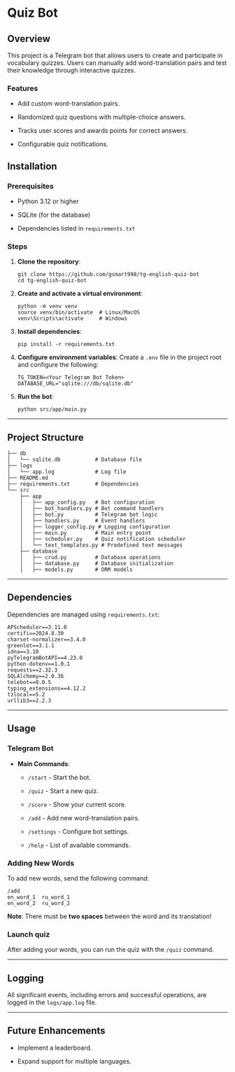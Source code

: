 # Quiz Bot

## Overview

This project is a Telegram bot that allows users to create and participate in vocabulary quizzes. Users can manually add word-translation pairs and test their knowledge through interactive quizzes.

### Features

- Add custom word-translation pairs.
    
- Randomized quiz questions with multiple-choice answers.
    
- Tracks user scores and awards points for correct answers.
    
- Configurable quiz notifications.
    

## Installation

### Prerequisites

- Python 3.12 or higher
    
- SQLite (for the database)
    
- Dependencies listed in `requirements.txt`
    

### Steps

1. **Clone the repository**:
    
    ```
    git clone https://github.com/gsmart998/tg-english-quiz-bot
    cd tg-english-quiz-bot
    ```
    
2. **Create and activate a virtual environment**:
    
    ```
    python -m venv venv
    source venv/bin/activate  # Linux/MacOS
    venv\Scripts\activate     # Windows
    ```
    
3. **Install dependencies**:
    
    ```
    pip install -r requirements.txt
    ```
    

    
5. **Configure environment variables**: Create a `.env` file in the project root and configure the following:
    
    ```
    TG_TOKEN=<Your Telegram Bot Token>
    DATABASE_URL="sqlite:///db/sqlite.db"
    ```
    
6. **Run the bot**:
    
    ```
    python src/app/main.py
    ```
    

---

## Project Structure

```
├── db
│   └── sqlite.db           # Database file
├── logs
│   └── app.log             # Log file
├── README.md
├── requirements.txt        # Dependencies
└── src
    ├── app
    │   ├── app_config.py   # Bot configuration
    │   ├── bot_handlers.py # Bot command handlers
    │   ├── bot.py          # Telegram bot logic
    │   ├── handlers.py     # Event handlers
    │   ├── logger_config.py # Logging configuration
    │   ├── main.py         # Main entry point
    │   ├── scheduler.py    # Quiz notification scheduler
    │   └── text_templates.py # Predefined text messages
    ├── database
    │   ├── crud.py         # Database operations
    │   ├── database.py     # Database initialization
    │   ├── models.py       # ORM models
```

---

## Dependencies

Dependencies are managed using `requirements.txt`:

```
APScheduler==3.11.0
certifi==2024.8.30
charset-normalizer==3.4.0
greenlet==3.1.1
idna==3.10
pyTelegramBotAPI==4.23.0
python-dotenv==1.0.1
requests==2.32.3
SQLAlchemy==2.0.36
telebot==0.0.5
typing_extensions==4.12.2
tzlocal==5.2
urllib3==2.2.3
```



---

## Usage

### Telegram Bot

- **Main Commands**:
    
    - `/start` - Start the bot.
        
    - `/quiz` - Start a new quiz.
        
    - `/score` - Show your current score.
        
    - `/add` - Add new word-translation pairs.
        
    - `/settings` - Configure bot settings.
        
    - `/help` - List of available commands.
        

### Adding New Words

To add new words, send the following command:

```
/add
en_word_1  ru_word_1
en_word_2  ru_word_2
```

**Note**: There must be **two spaces** between the word and its translation!
### Launch quiz
After adding your words, you can run the quiz with the `/quiz` command.

---

## Logging

All significant events, including errors and successful operations, are logged in the `logs/app.log` file.

---

## Future Enhancements

- Implement a leaderboard.
    
- Expand support for multiple languages. 